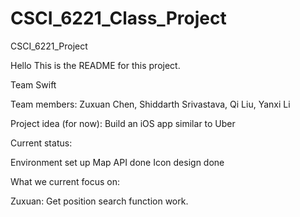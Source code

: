 # CSCI_6221_Class_Project
CSCI_6221_Project

Hello
This is the README for this project.

Team Swift

Team members: Zuxuan Chen, Shiddarth Srivastava, Qi Liu, Yanxi Li

Project idea (for now): Build an iOS app similar to Uber

Current status:

Environment set up
Map API done
Icon design done

What we current focus on:

Zuxuan: Get position search function work.

